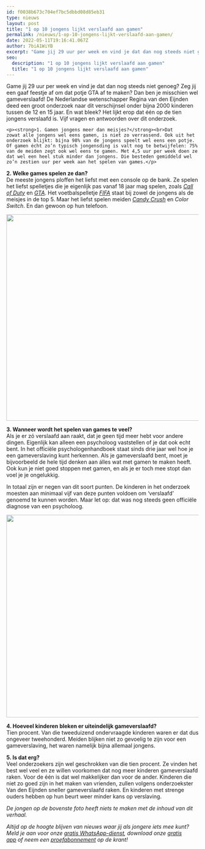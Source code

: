 ```yaml
---
id: f0038b673c704ef7bc5dbbd08d85eb31
type: nieuws
layout: post
title: "1 op 10 jongens lijkt verslaafd aan gamen"
permalink: /nieuws/1-op-10-jongens-lijkt-verslaafd-aan-gamen/
date: 2022-05-11T19:16:41.067Z
author: 7biA1WiYB
excerpt: "Game jij 29 uur per week en vind je dat dan nog steeds niet genoeg? Zeg jij een gaaf feestje af om dat potje GTA af te maken? Dan ben je misschien wel gameverslaafd! De Nederlandse wetenschapper Regina van den Eijnden deed een groot onderzoek naar dit verschijnsel onder bijna 2000 kinderen tussen de 12 en 15 jaar. En wat bleek? Het lijkt erop dat één op de tien jongens verslaafd is. Vijf vragen en antwoorden over dit onderzoek.  "
seo:
  description: "1 op 10 jongens lijkt verslaafd aan gamen"
  title: "1 op 10 jongens lijkt verslaafd aan gamen"
---
```

Game jij 29 uur per week en vind je dat dan nog steeds niet genoeg? Zeg jij een gaaf feestje af om dat potje GTA af te maken? Dan ben je misschien wel gameverslaafd! De Nederlandse wetenschapper Regina van den Eijnden deed een groot onderzoek naar dit verschijnsel onder bijna 2000 kinderen tussen de 12 en 15 jaar. En wat bleek? Het lijkt erop dat één op de tien jongens verslaafd is. Vijf vragen en antwoorden over dit onderzoek.  

    <p><strong>1. Gamen jongens meer dan meisjes?</strong><br>Dat zowat alle jongens wel eens gamen, is niet zo verrassend. Ook uit het onderzoek blijkt: bijna 98% van de jongens speelt wel eens een potje. Of gamen écht zo’n typisch jongensding is valt nog te betwijfelen: 75% van de meiden zegt ook wel eens te gamen. Met 4,5 uur per week doen ze dat wel een heel stuk minder dan jongens. Die besteden gemiddeld wel zo’n zestien uur per week aan het spelen van games.</p>
<p><strong>2. Welke games spelen ze dan?</strong><br>De meeste jongens ploffen het liefst met een console op de bank. Ze spelen het liefst spelletjes die je eigenlijk pas vanaf 18 jaar mag spelen, zoals <a href="https://original.sevendays.nl/archief/call-duty-gaat-de-hoogte"><em>Call of Duty</em></a> en <a href="https://original.sevendays.nl/archief/recensie-gta-v"><em>GTA</em></a>. Het voetbalspelletje <a href="https://original.sevendays.nl/recensies/game/fifa-16"><em>FIFA</em></a> staat bij zowel de jongens als de meisjes in de top 5. Maar het liefst spelen meiden <a href="https://original.sevendays.nl/blog/mijn-haatliefde-voor-candy-crush"><em>Candy Crush</em></a> en <em>Color Switch</em>. En dan gewoon op hun telefoon.</p>
<p><div class="media media-element-container media-default"><div id="file-17472" class="file file-image file-image-jpeg">

        
  
  <div class="content">
    <img title="Foto: ANP" height="540" width="800" class="media-element file-default" data-delta="1" src="https://original.sevendays.nl/sites/default/files/ANP-8154600%20ok.jpg" alt="">  </div>

  
</div>
</div>
<p><strong>3. Wanneer wordt het spelen van games te veel? </strong><br>Als je er zó verslaafd aan raakt, dat je geen tijd meer hebt voor andere dingen. Eigenlijk kan alleen een psycholoog vaststellen of je dat ook echt bent. In het officiële psychologenhandboek staat sinds drie jaar wel hoe je een gameverslaving kunt herkennen. Als je gameverslaafd bent, moet je bijvoorbeeld de hele tijd denken aan álles wat met gamen te maken heeft. Ook kun je niet goed stoppen met gamen, en als je er toch mee stopt dan voel je je ongelukkig.</p>
<p>In totaal zijn er negen van dit soort punten. De kinderen in het onderzoek moesten aan minimaal vijf van deze punten voldoen om ‘verslaafd’ genoemd te kunnen worden. Maar let op: dat was nog steeds geen officiële diagnose van een psycholoog.</p>
<p><div class="media media-element-container media-default"><div id="file-17473" class="file file-image file-image-jpeg">

        
  
  <div class="content">
    <img title="Foto: ANP" height="530" width="800" class="media-element file-default" data-delta="2" src="https://original.sevendays.nl/sites/default/files/ANP-26624144%20ok.jpg" alt="">  </div>

  
</div>
</div>
<p><strong>4. Hoeveel kinderen bleken er uiteindelijk gameverslaafd?</strong><br>Tien procent. Van die tweeduizend ondervraagde kinderen waren er dat dus ongeveer tweehonderd. Meiden blijken niet zo gevoelig te zijn voor een gameverslaving, het waren namelijk bijna allemaal jongens.  </p>
<p><strong>5. Is dat erg? </strong><br>Veel onderzoekers zijn wel geschrokken van die tien procent. Ze vinden het best wel veel en ze willen voorkomen dat nog meer kinderen gameverslaafd raken. Voor de één is dat wel makkelijker dan voor de ander. Kinderen die niet zo goed zijn in het maken van vrienden, zullen volgens onderzoekster Van den Eijnden sneller gameverslaafd raken. En kinderen met strenge ouders hebben op hun beurt weer minder kans op verslaving.</p>
<p><em>De jongen op de bovenste foto heeft niets te maken met de inhoud van dit verhaal.</em></p>
<p><em>Altijd op de hoogte blijven van nieuws waar jij als jongere iets mee kunt? Meld je aan voor onze <a href="https://original.sevendays.nl/whatsapp">gratis WhatsApp-dienst</a>, download onze <a href="https://original.sevendays.nl/app">gratis app</a> of neem een <a href="https://abonneren.sevendays.nl/abonneren/abonnementen/ae/artikel">proefabonnement</a> op de krant!</em></p>  
